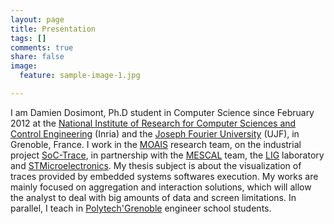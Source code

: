 ```yaml
---
layout: page
title: Presentation
tags: []
comments: true
share: false
image:
  feature: sample-image-1.jpg

---
```


I am Damien Dosimont, Ph.D student in Computer Science since February 2012 at the [National Institute of Research for Computer Sciences and Control Engineering](http://www.inria.fr/centre/grenoble) (Inria) and the [Joseph Fourier University](http://www.ujf-grenoble.fr) (UJF), in Grenoble, France.
I work in the [MOAIS](http://moais.imag.fr) research team, on the industrial project [SoC-Trace](http://www.minalogic.com/TPL_CODE/TPL_PROJET/PAR_TPL_IDENTIFIANT/2717/15-annuaire-innovations-technologiques-nanotechnologie-systeme-embarque.htm), in partnership with the [MESCAL](http://mescal.imag.fr) team, the [LIG](http://www.liglab.fr) laboratory and [STMicroelectronics](http://www.st.com/internet/com/home/home.jsp).
My thesis subject is about the visualization of traces provided by embedded systems softwares execution. My works are mainly focused on aggregation and interaction solutions, which will allow the analyst to deal with big amounts of data and screen limitations. In parallel, I teach in [Polytech'Grenoble](http://www.polytech-grenoble.fr) engineer school students.
